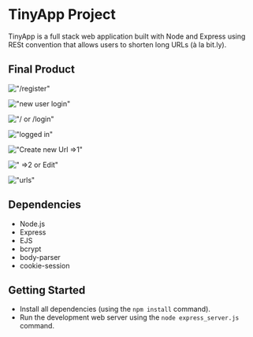 # TinyApp Project

TinyApp is a full stack web application built with Node and Express using RESt convention that allows users to shorten long URLs (à la bit.ly).

## Final Product

!["/register"](#)

!["new user login"](#)

!["/ or /login"](#)

!["logged in"](#)

!["Create new Url =>1"](#)

![" =>2 or Edit"](#)

!["urls"](#)

## Dependencies

- Node.js
- Express
- EJS
- bcrypt
- body-parser
- cookie-session

## Getting Started

- Install all dependencies (using the `npm install` command).
- Run the development web server using the `node express_server.js` command.